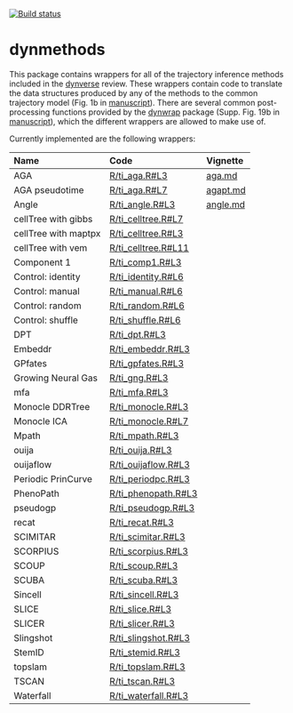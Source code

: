
<!-- README.md is generated from README.Rmd. Please edit that file -->
[![Build status](https://travis-ci.org/dynverse/dynmethods.svg?branch=master)](https://travis-ci.org/dynverse/dynmethods)

dynmethods
==========

This package contains wrappers for all of the trajectory inference methods included in the [dynverse](https://www.github.com/dynverse/dynverse) review. These wrappers contain code to translate the data structures produced by any of the methods to the common trajectory model (Fig. 1b in [manuscript](https://www.biorxiv.org/content/early/2018/03/05/276907)). There are several common post-processing functions provided by the [dynwrap](https://www.github.com/dynverse/dynwrap) package (Supp. Fig. 19b in [manuscript](https://www.biorxiv.org/content/early/2018/03/05/276907)), which the different wrappers are allowed to make use of.

Currently implemented are the following wrappers:

| Name                 | Code                                                                                            | Vignette                                                                         |
|:---------------------|:------------------------------------------------------------------------------------------------|:---------------------------------------------------------------------------------|
| AGA                  | [R/ti\_aga.R\#L3](https://github.com/dynverse/dynmethods/blob/master/R/ti_aga.R#L3)             | [aga.md](https://github.com/dynverse/dynmethods/blob/master/inst/doc/aga.md)     |
| AGA pseudotime       | [R/ti\_aga.R\#L7](https://github.com/dynverse/dynmethods/blob/master/R/ti_aga.R#L7)             | [agapt.md](https://github.com/dynverse/dynmethods/blob/master/inst/doc/agapt.md) |
| Angle                | [R/ti\_angle.R\#L3](https://github.com/dynverse/dynmethods/blob/master/R/ti_angle.R#L3)         | [angle.md](https://github.com/dynverse/dynmethods/blob/master/inst/doc/angle.md) |
| cellTree with gibbs  | [R/ti\_celltree.R\#L7](https://github.com/dynverse/dynmethods/blob/master/R/ti_celltree.R#L7)   |                                                                                  |
| cellTree with maptpx | [R/ti\_celltree.R\#L3](https://github.com/dynverse/dynmethods/blob/master/R/ti_celltree.R#L3)   |                                                                                  |
| cellTree with vem    | [R/ti\_celltree.R\#L11](https://github.com/dynverse/dynmethods/blob/master/R/ti_celltree.R#L11) |                                                                                  |
| Component 1          | [R/ti\_comp1.R\#L3](https://github.com/dynverse/dynmethods/blob/master/R/ti_comp1.R#L3)         |                                                                                  |
| Control: identity    | [R/ti\_identity.R\#L6](https://github.com/dynverse/dynmethods/blob/master/R/ti_identity.R#L6)   |                                                                                  |
| Control: manual      | [R/ti\_manual.R\#L6](https://github.com/dynverse/dynmethods/blob/master/R/ti_manual.R#L6)       |                                                                                  |
| Control: random      | [R/ti\_random.R\#L6](https://github.com/dynverse/dynmethods/blob/master/R/ti_random.R#L6)       |                                                                                  |
| Control: shuffle     | [R/ti\_shuffle.R\#L6](https://github.com/dynverse/dynmethods/blob/master/R/ti_shuffle.R#L6)     |                                                                                  |
| DPT                  | [R/ti\_dpt.R\#L3](https://github.com/dynverse/dynmethods/blob/master/R/ti_dpt.R#L3)             |                                                                                  |
| Embeddr              | [R/ti\_embeddr.R\#L3](https://github.com/dynverse/dynmethods/blob/master/R/ti_embeddr.R#L3)     |                                                                                  |
| GPfates              | [R/ti\_gpfates.R\#L3](https://github.com/dynverse/dynmethods/blob/master/R/ti_gpfates.R#L3)     |                                                                                  |
| Growing Neural Gas   | [R/ti\_gng.R\#L3](https://github.com/dynverse/dynmethods/blob/master/R/ti_gng.R#L3)             |                                                                                  |
| mfa                  | [R/ti\_mfa.R\#L3](https://github.com/dynverse/dynmethods/blob/master/R/ti_mfa.R#L3)             |                                                                                  |
| Monocle DDRTree      | [R/ti\_monocle.R\#L3](https://github.com/dynverse/dynmethods/blob/master/R/ti_monocle.R#L3)     |                                                                                  |
| Monocle ICA          | [R/ti\_monocle.R\#L7](https://github.com/dynverse/dynmethods/blob/master/R/ti_monocle.R#L7)     |                                                                                  |
| Mpath                | [R/ti\_mpath.R\#L3](https://github.com/dynverse/dynmethods/blob/master/R/ti_mpath.R#L3)         |                                                                                  |
| ouija                | [R/ti\_ouija.R\#L3](https://github.com/dynverse/dynmethods/blob/master/R/ti_ouija.R#L3)         |                                                                                  |
| ouijaflow            | [R/ti\_ouijaflow.R\#L3](https://github.com/dynverse/dynmethods/blob/master/R/ti_ouijaflow.R#L3) |                                                                                  |
| Periodic PrinCurve   | [R/ti\_periodpc.R\#L3](https://github.com/dynverse/dynmethods/blob/master/R/ti_periodpc.R#L3)   |                                                                                  |
| PhenoPath            | [R/ti\_phenopath.R\#L3](https://github.com/dynverse/dynmethods/blob/master/R/ti_phenopath.R#L3) |                                                                                  |
| pseudogp             | [R/ti\_pseudogp.R\#L3](https://github.com/dynverse/dynmethods/blob/master/R/ti_pseudogp.R#L3)   |                                                                                  |
| recat                | [R/ti\_recat.R\#L3](https://github.com/dynverse/dynmethods/blob/master/R/ti_recat.R#L3)         |                                                                                  |
| SCIMITAR             | [R/ti\_scimitar.R\#L3](https://github.com/dynverse/dynmethods/blob/master/R/ti_scimitar.R#L3)   |                                                                                  |
| SCORPIUS             | [R/ti\_scorpius.R\#L3](https://github.com/dynverse/dynmethods/blob/master/R/ti_scorpius.R#L3)   |                                                                                  |
| SCOUP                | [R/ti\_scoup.R\#L3](https://github.com/dynverse/dynmethods/blob/master/R/ti_scoup.R#L3)         |                                                                                  |
| SCUBA                | [R/ti\_scuba.R\#L3](https://github.com/dynverse/dynmethods/blob/master/R/ti_scuba.R#L3)         |                                                                                  |
| Sincell              | [R/ti\_sincell.R\#L3](https://github.com/dynverse/dynmethods/blob/master/R/ti_sincell.R#L3)     |                                                                                  |
| SLICE                | [R/ti\_slice.R\#L3](https://github.com/dynverse/dynmethods/blob/master/R/ti_slice.R#L3)         |                                                                                  |
| SLICER               | [R/ti\_slicer.R\#L3](https://github.com/dynverse/dynmethods/blob/master/R/ti_slicer.R#L3)       |                                                                                  |
| Slingshot            | [R/ti\_slingshot.R\#L3](https://github.com/dynverse/dynmethods/blob/master/R/ti_slingshot.R#L3) |                                                                                  |
| StemID               | [R/ti\_stemid.R\#L3](https://github.com/dynverse/dynmethods/blob/master/R/ti_stemid.R#L3)       |                                                                                  |
| topslam              | [R/ti\_topslam.R\#L3](https://github.com/dynverse/dynmethods/blob/master/R/ti_topslam.R#L3)     |                                                                                  |
| TSCAN                | [R/ti\_tscan.R\#L3](https://github.com/dynverse/dynmethods/blob/master/R/ti_tscan.R#L3)         |                                                                                  |
| Waterfall            | [R/ti\_waterfall.R\#L3](https://github.com/dynverse/dynmethods/blob/master/R/ti_waterfall.R#L3) |                                                                                  |
